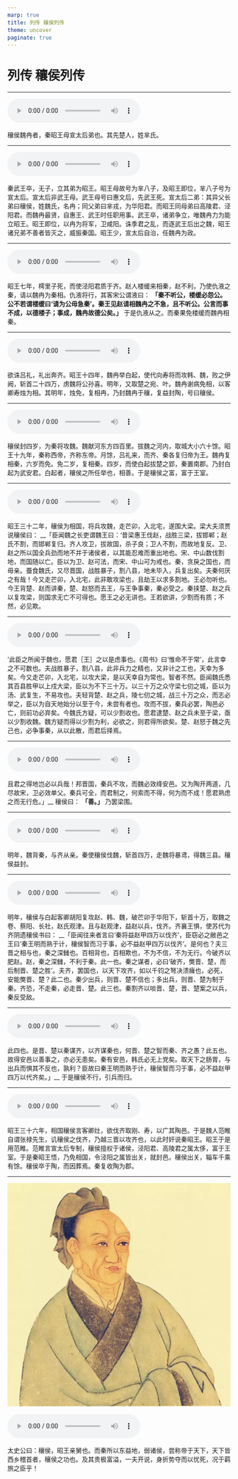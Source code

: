 ```yaml
---
marp: true
title: 列传 穰侯列传
theme: uncover
paginate: true
---
```


# 列传 穰侯列传

---

![](assets/audios/072/1.mp3)

穰侯魏冉者，秦昭王母宣太后弟也。其先楚人，姓芈氏。

---

![](assets/audios/072/2.mp3)

秦武王卒，无子，立其弟为昭王。昭王母故号为芈八子，及昭王即位，芈八子号为宣太后。宣太后非武王母。武王母号曰惠文后，先武王死。宣太后二弟：其异父长弟曰穰侯，姓魏氏，名冉；同父弟曰芈戎，为华阳君。而昭王同母弟曰高陵君、泾阳君。而魏冉最贤，自惠王、武王时任职用事。武王卒，诸弟争立，唯魏冉力为能立昭王。昭王即位，以冉为将军，卫咸阳。诛季君之乱，而逐武王后出之魏，昭王诸兄弟不善者皆灭之，威振秦国。昭王少，宣太后自治，任魏冉为政。

---

![](assets/audios/072/3.mp3)

昭王七年，樗里子死，而使泾阳君质于齐。赵人楼缓来相秦，赵不利，乃使仇液之秦，请以魏冉为秦相。仇液将行，其客宋公谓液曰： __「秦不听公，楼缓必怨公。公不若谓楼缓曰‘请为公毋急秦’。秦王见赵请相魏冉之不急，且不听公。公言而事不成，以德楼子；事成，魏冉故德公矣。」__ 于是仇液从之。而秦果免楼缓而魏冉相秦。

---

![](assets/audios/072/4.mp3)

欲诛吕礼，礼出奔齐。昭王十四年，魏冉举白起，使代向寿将而攻韩、魏，败之伊阙，斩首二十四万，虏魏将公孙喜。明年，又取楚之宛、叶。魏冉谢病免相，以客卿寿烛为相。其明年，烛免，复相冉，乃封魏冉于穰，复益封陶，号曰穰侯。

---

![](assets/audios/072/5.mp3)

穰侯封四岁，为秦将攻魏。魏献河东方四百里。拔魏之河内，取城大小六十馀。昭王十九年，秦称西帝，齐称东帝。月馀，吕礼来，而齐、秦各复归帝为王。魏冉复相秦，六岁而免。免二岁，复相秦。四岁，而使白起拔楚之郢，秦置南郡。乃封白起为武安君。白起者，穰侯之所任举也，相善。于是穰侯之富，富于王室。

---

![](assets/audios/072/6.mp3)

昭王三十二年，穰侯为相国，将兵攻魏，走芒卯，入北宅，遂围大梁。梁大夫须贾说穰侯曰： __「臣闻魏之长吏谓魏王曰：‘昔梁惠王伐赵，战胜三梁，拔邯郸；赵氏不割，而邯郸复归。齐人攻卫，拔故国，杀子良；卫人不割，而故地复反。卫、赵之所以国全兵劲而地不并于诸侯者，以其能忍难而重出地也。宋、中山数伐割地，而国随以亡。臣以为卫、赵可法，而宋、中山可为戒也。秦，贪戾之国也，而毋亲。蚕食魏氏，又尽晋国，战胜暴子，割八县，地未毕入，兵复出矣。夫秦何厌之有哉！今又走芒卯，入北宅，此非敢攻梁也，且劫王以求多割地。王必勿听也。今王背楚、赵而讲秦，楚、赵怒而去王，与王争事秦，秦必受之。秦挟楚、赵之兵以复攻梁，则国求无亡不可得也。愿王之必无讲也。王若欲讲，少割而有质；不然，必见欺。

---

![](assets/audios/072/7.mp3)

’此臣之所闻于魏也，愿君［王］之以是虑事也。《周书》曰‘惟命不于常’，此言幸之不可数也。夫战胜暴子，割八县，此非兵力之精也，又非计之工也，天幸为多矣。今又走芒卯，入北宅，以攻大梁，是以天幸自为常也。智者不然。臣闻魏氏悉其百县胜甲以上戍大梁，臣以为不下三十万。以三十万之众守梁七仞之城，臣以为汤、武复生，不易攻也。夫轻背楚、赵之兵，陵七仞之城，战三十万之众，而志必举之，臣以为自天地始分以至于今，未尝有者也。攻而不拔，秦兵必罢，陶邑必亡，则前功必弃矣。今魏氏方疑，可以少割收也。愿君逮楚、赵之兵未至于梁，亟以少割收魏。魏方疑而得以少割为利，必欲之，则君得所欲矣。楚、赵怒于魏之先己也，必争事秦，从以此散，而君后择焉。

---

![](assets/audios/072/8.mp3)

且君之得地岂必以兵哉！邦晋国，秦兵不攻，而魏必效绛安邑。又为陶开两道，几尽故宋，卫必效单父。秦兵可全，而君制之，何索而不得，何为而不成！愿君熟虑之而无行危。」__ 穰侯曰： __「善。」__ 乃罢梁围。

---

![](assets/audios/072/9.mp3)

明年，魏背秦，与齐从亲。秦使穰侯伐魏，斩首四万，走魏将暴鸢，得魏三县。穰侯益封。

---

![](assets/audios/072/10.mp3)

明年，穰侯与白起客卿胡阳复攻赵、韩、魏，破芒卯于华阳下，斩首十万，取魏之卷、蔡阳、长社，赵氏观津。且与赵观津，益赵以兵，伐齐。齐襄王惧，使苏代为齐阴遗穰侯书曰： __「臣闻往来者言曰‘秦将益赵甲四万以伐齐’，臣窃必之敝邑之王曰‘秦王明而熟于计，穰侯智而习于事，必不益赵甲四万以伐齐’。是何也？夫三晋之相与也，秦之深雠也。百相背也，百相欺也，不为不信，不为无行。今破齐以肥赵。赵，秦之深雠，不利于秦。此一也。秦之谋者，必曰‘破齐，獘晋、楚，而后制晋、楚之胜’。夫齐，罢国也，以天下攻齐，如以千钧之弩决溃癕也，必死，安能獘晋、楚？此二也。秦少出兵，则晋、楚不信也；多出兵，则晋、楚为制于秦。齐恐，不走秦，必走晋、楚。此三也。秦割齐以啖晋、楚，晋、楚案之以兵，秦反受敌。

---

![](assets/audios/072/11.mp3)

此四也。是晋、楚以秦谋齐，以齐谋秦也，何晋、楚之智而秦、齐之愚？此五也。故得安邑以善事之，亦必无患矣。秦有安邑，韩氏必无上党矣。取天下之肠胃，与出兵而惧其不反也，孰利？臣故曰秦王明而熟于计，穰侯智而习于事，必不益赵甲四万以代齐矣。」__ 于是穰侯不行，引兵而归。

---

![](assets/audios/072/12.mp3)

昭王三十六年，相国穰侯言客卿灶，欲伐齐取刚、寿，以广其陶邑。于是魏人范睢自谓张禄先生，讥穰侯之伐齐，乃越三晋以攻齐也，以此时奸说秦昭王。昭王于是用范睢。范睢言宣太后专制，穰侯擅权于诸侯，泾阳君、高陵君之属太侈，富于王室。于是秦昭王悟，乃免相国，令泾阳之属皆出关，就封邑。穰侯出关，辎车千乘有馀。穰侯卒于陶，而因葬焉。秦复收陶为郡。

---

![bg left](assets/images/simaqian.jpg)

![](assets/audios/072/13.mp3)

太史公曰：穰侯，昭王亲舅也。而秦所以东益地，弱诸侯，尝称帝于天下，天下皆西乡稽首者，穰侯之功也。及其贵极富溢，一夫开说，身折势夺而以忧死，况于羁旅之臣乎！